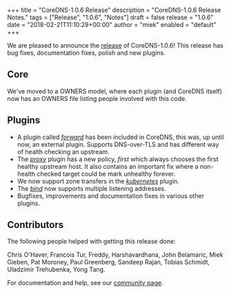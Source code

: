 +++
title = "CoreDNS-1.0.6 Release"
description = "CoreDNS-1.0.6 Release Notes."
tags = ["Release", "1.0.6", "Notes"]
draft = false
release = "1.0.6"
date = "2018-02-21T11:10:29+00:00"
author = "miek"
enabled = "default"
+++

We are pleased to announce the [release](https://github.com/coredns/coredns/releases/tag/v1.0.6) of CoreDNS-1.0.6!
This release has bug fixes, documentation fixes, polish and new plugins.

## Core

We've moved to a OWNERS model, where each plugin (and CoreDNS itself) now has an OWNERS file listing
people involved with this code.

## Plugins

* A plugin called [*forward*](https://coredns.io/plugins/forward) has been included in CoreDNS, this
  was, up until now, an external plugin. Supports DNS-over-TLS and has different way of health
  checking an upstream.
* The [*proxy*](https://coredns.io/plugins/proxy) plugin has a new policy, *first* which always
  chooses the first healthy upstream host. It also contains an important fix where
  a non-health checked target could be mark unhealthy forever.
* We now support zone transfers in the [*kubernetes*](https://coredns.io/plugins/kubernetes) plugin.
* The [*bind*](https://coredns.io/plugins/bind) now supports multiple listening addresses.
* Bugfixes, improvements and documentation fixes in various other plugins.

## Contributors

The following people helped with getting this release done:

Chris O'Haver,
Francois Tur,
Freddy,
Harshavardhana,
John Belamaric,
Miek Gieben,
Pat Moroney,
Paul Greenberg,
Sandeep Rajan,
Tobias Schmidt,
Uladzimir Trehubenka,
Yong Tang.

For documentation and help, see our [community page](https://coredns.io/community/).
